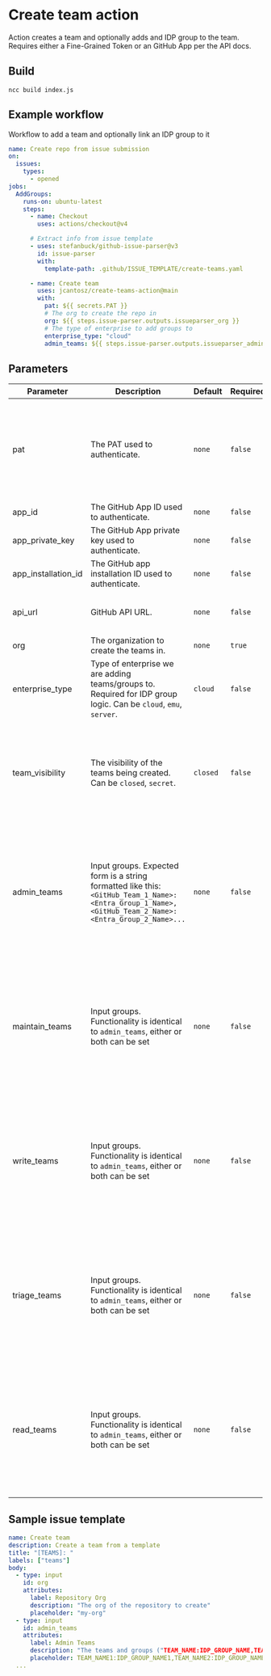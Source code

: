# Create team action

Action creates a team and optionally adds and IDP group to the team.
Requires either a Fine-Grained Token or an GitHub App per the API docs.

## Build

`ncc build index.js`

## Example workflow

Workflow to add a team and optionally link an IDP group to it

```yaml create-repo.yaml
name: Create repo from issue submission
on:
  issues:
    types:
      - opened
jobs:
  AddGroups:
    runs-on: ubuntu-latest
    steps:
      - name: Checkout
        uses: actions/checkout@v4

      # Extract info from issue template
      - uses: stefanbuck/github-issue-parser@v3
        id: issue-parser
        with:
          template-path: .github/ISSUE_TEMPLATE/create-teams.yaml

      - name: Create team
        uses: jcantosz/create-teams-action@main
        with:
          pat: ${{ secrets.PAT }}
          # The org to create the repo in
          org: ${{ steps.issue-parser.outputs.issueparser_org }}
          # The type of enterprise to add groups to
          enterprise_type: "cloud"
          admin_teams: ${{ steps.issue-parser.outputs.issueparser_admin_teams }} # "GITHUB_TEAM_NAME_1:IDP_GROUP_NAME_1,GITHUB_TEAM_NAME_2:IDP_GROUP_NAME_2"
```

## Parameters

| Parameter           | Description                                                                                                                                           | Default  | Required | Note                                                                                                                                                            |
| ------------------- | ----------------------------------------------------------------------------------------------------------------------------------------------------- | -------- | -------- | --------------------------------------------------------------------------------------------------------------------------------------------------------------- |
| pat                 | The PAT used to authenticate.                                                                                                                         | `none`   | `false`  | If using a PAT and adding groups to a teams, that PAT must be a fine grained PAT with the `Members` organization permission.                                    |
| app_id              | The GitHub App ID used to authenticate.                                                                                                               | `none`   | `false`  |                                                                                                                                                                 |
| app_private_key     | The GitHub App private key used to authenticate.                                                                                                      | `none`   | `false`  |                                                                                                                                                                 |
| app_installation_id | The GitHub app installation ID used to authenticate.                                                                                                  | `none`   | `false`  |                                                                                                                                                                 |
| api_url             | GitHub API URL.                                                                                                                                       | `none`   | `false`  | Change this if using GitHub Enterprise Server.                                                                                                                  |
| org                 | The organization to create the teams in.                                                                                                              | `none`   | `true`   |                                                                                                                                                                 |
| enterprise_type     | Type of enterprise we are adding teams/groups to. Required for IDP group logic. Can be `cloud`, `emu`, `server`.                                      | `cloud`  | `false`  | `emu` and `server` use same logic/endpoints.                                                                                                                    |
| team_visibility     | The visibility of the teams being created. Can be `closed`, `secret`.                                                                                 | `closed` | `false`  | `secret` - only visible to organization owners and members of this team. `closed` - visible to all members of this organization.                                |
| admin_teams         | Input groups. Expected form is a string formatted like this: `<GitHub_Team_1_Name>:<Entra_Group_1_Name>,<GitHub_Team_2_Name>:<Entra_Group_2_Name>...` | `none`   | `false`  | Exists for compatibility with larger workflow that provisions multiple GitHub groups with varying permission levels. Could be combined into single group input. |
| maintain_teams      | Input groups. Functionality is identical to `admin_teams`, either or both can be set                                                                  | `none`   | `false`  | Exists for compatibility with larger workflow that provisions multiple GitHub groups with varying permission levels. Could be combined into single group input. |
| write_teams         | Input groups. Functionality is identical to `admin_teams`, either or both can be set                                                                  | `none`   | `false`  | Exists for compatibility with larger workflow that provisions multiple GitHub groups with varying permission levels. Could be combined into single group input. |
| triage_teams        | Input groups. Functionality is identical to `admin_teams`, either or both can be set                                                                  | `none`   | `false`  | Exists for compatibility with larger workflow that provisions multiple GitHub groups with varying permission levels. Could be combined into single group input. |
| read_teams          | Input groups. Functionality is identical to `admin_teams`, either or both can be set                                                                  | `none`   | `false`  | Exists for compatibility with larger workflow that provisions multiple GitHub groups with varying permission levels. Could be combined into single group input. |

## Sample issue template

```yaml add_entra_group.yaml
name: Create team
description: Create a team from a template
title: "[TEAMS]: "
labels: ["teams"]
body:
  - type: input
    id: org
    attributes:
      label: Repository Org
      description: "The org of the repository to create"
      placeholder: "my-org"
  - type: input
    id: admin_teams
    attributes:
      label: Admin Teams
      description: "The teams and groups ("TEAM_NAME:IDP_GROUP_NAME,TEAM_NAME:IDP_GROUP_NAME") to create/link
      placeholder: TEAM_NAME1:IDP_GROUP_NAME1,TEAM_NAME2:IDP_GROUP_NAME2
  ...

```
